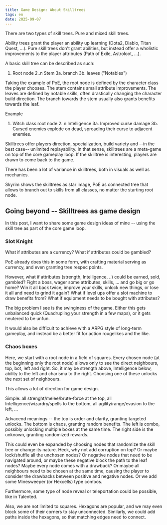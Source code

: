 ```yaml
---
title: Game Design: About Skilltrees
tags: en
date: 2025-09-07
---
```


There are two types of skill trees. Pure and mixed skill trees.

Ability trees grant the player an ability up learning (Dota2, Diablo, Titan Quest, ...). Pure skill trees don't grant abilities, but instead offer a wholistic improvements to the player attributes (Path of Exile, Astroloot, ...). 

A basic skill tree can be described as such:

1. Root node
2..n Stem
3a. branch 
3b. leaves ("Notables")

Taking the example of PoE, the root node is defined by the character class the player chooses. The stem contains small attribute improvements. The leaves are defined by notable skills, often drastically changing the character build direction. The branch towards the stem usually also grants benefits towards the leaf.

Example

1. Witch class root node
2..n Intelligence
3a. Improved curse damage
3b. Cursed enemies explode on dead, spreading their curse to adjacent enemies. 

Skilltrees offer players direction, specialization, build variety and --in the best case-- unlimited replayability. In that sense, skilltrees are a meta-game on top of the core gameplay loop. If the skilltree is interesting, players are drawn to come back to the game.

There has been a lot of variance in skilltrees, both in visuals as well as mechanics.

Skyrim shows the skilltrees as star image, PoE as connected tree that allows to branch out to skills from all classes, no matter the starting root node. 

## Going beyond -- Skilltrees as game design

In this post, I want to share some game design ideas of mine -- using the skill tree as part of the core game loop.

### Slot Knight

What if attributes are a currency? What if attributes could be gambled?

PoE already does this in some form, with crafting material serving as currency, and even granting tree respec points.

However, what if attributes (strength, Intelligence, ..) could be earned, sold, gambled? Fight a boss, wager some attributes, skills, ... and go big or go home? Win it all back twice, improve your skills, unlock new things, or lose it all and need to grind it again? What if level ups offer a slot machine to draw benefits from? What if equipment needs to be bought with attributes?

The big problem I see is the swinginess of the game. Either this gets unbalanced quick (Quadrupling your strength in a few maps), or it gets neutered to be unfun.

It would also be difficult to achieve with a ARPG style of long-term gameplay, and instead be a better fit for action rougelikes and the like.

### Chaos boxes

Here, we start with a root node in a field of squares. Every chosen node (at the beginning only the root node) allows only to see the direct neighbours, top, bot, left and right. So, it may be strength above, Intelligence below, ability to the left and charisma to the right. Choosing one of these unlocks the next set of neighbours.

This allows a lot of direction for game design. 

Simple: all strenght/melee/brute-force at the top, all Intelligence/wizardry/spells to the bottom, all agility/range/evasion to the left, ...

Advacend meanings -- the top is order and clarity, granting targeted unlocks. The bottom is chaos, granting random benefits. The left is combo, possibly unlocking multiple boxes at the same time. The right side is the unknown, granting randomized rewards.

This could even be expanded by choosing nodes that randomize the skill tree or change its nature. Heck, why not add corruption on top? Or maybe lock/shuffle all the unchosen nodes? Or negative nodes that need to be navigated around, or maybe these negative block the path to the leaf nodes? Maybe every node comes with a drawback? Or maybe all neighbours need to be chosen at the same time, causing the player to consider the drawbacks between positive and negative nodes. Or we add some Minesweeper (or Hexcells) type combos.

Furthermore, some type of node reveal or teleportation could be possible, like in Talented. 

Also, we are not limited to squares. Hexagons are popular, and we may even block some of their corners to stay unconnected. Similarly, we could add paths inside the hexagons, so that matching edges need to connect.






